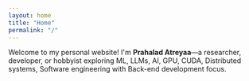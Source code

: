 ```yaml
---
layout: home
title: "Home"
permalink: "/"
---
```


Welcome to my personal website! I'm **Prahalad Atreyaa**—a researcher, developer, or hobbyist exploring ML, LLMs, AI, GPU, CUDA, Distributed systems, Software engineering with Back-end development focus.
